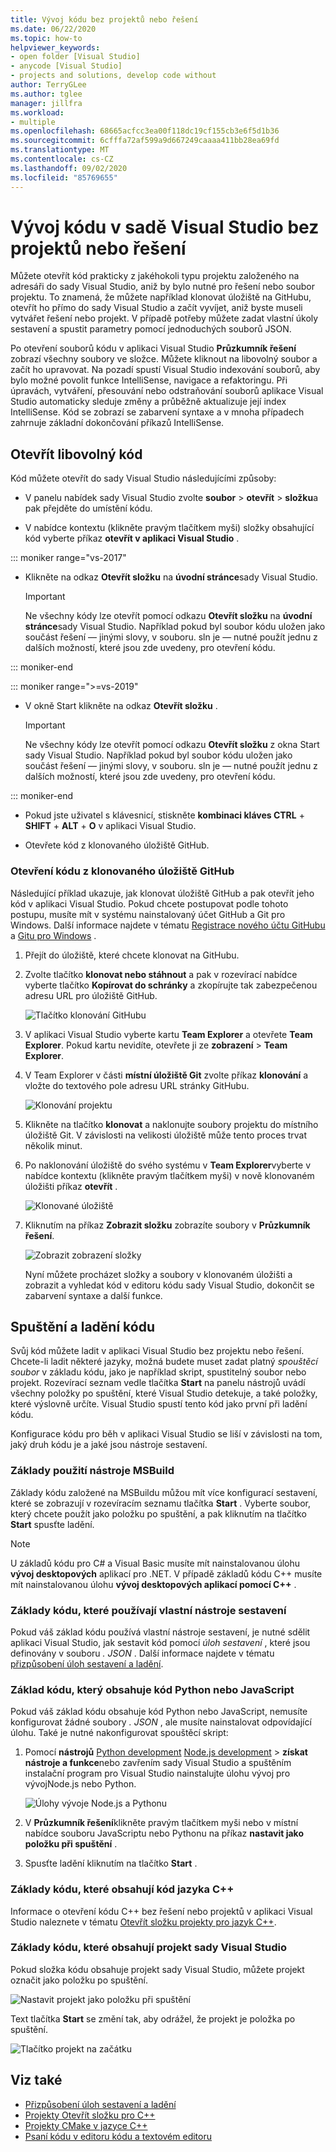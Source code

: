 ```yaml
---
title: Vývoj kódu bez projektů nebo řešení
ms.date: 06/22/2020
ms.topic: how-to
helpviewer_keywords:
- open folder [Visual Studio]
- anycode [Visual Studio]
- projects and solutions, develop code without
author: TerryGLee
ms.author: tglee
manager: jillfra
ms.workload:
- multiple
ms.openlocfilehash: 68665acfcc3ea00f118dc19cf155cb3e6f5d1b36
ms.sourcegitcommit: 6cfffa72af599a9d667249caaaa411bb28ea69fd
ms.translationtype: MT
ms.contentlocale: cs-CZ
ms.lasthandoff: 09/02/2020
ms.locfileid: "85769655"
---
```

# <a name="develop-code-in-visual-studio-without-projects-or-solutions"></a>Vývoj kódu v sadě Visual Studio bez projektů nebo řešení

Můžete otevřít kód prakticky z jakéhokoli typu projektu založeného na adresáři do sady Visual Studio, aniž by bylo nutné pro řešení nebo soubor projektu. To znamená, že můžete například klonovat úložiště na GitHubu, otevřít ho přímo do sady Visual Studio a začít vyvíjet, aniž byste museli vytvářet řešení nebo projekt. V případě potřeby můžete zadat vlastní úkoly sestavení a spustit parametry pomocí jednoduchých souborů JSON.

Po otevření souborů kódu v aplikaci Visual Studio **Průzkumník řešení** zobrazí všechny soubory ve složce. Můžete kliknout na libovolný soubor a začít ho upravovat. Na pozadí spustí Visual Studio indexování souborů, aby bylo možné povolit funkce IntelliSense, navigace a refaktoringu. Při úpravách, vytváření, přesouvání nebo odstraňování souborů aplikace Visual Studio automaticky sleduje změny a průběžně aktualizuje její index IntelliSense. Kód se zobrazí se zabarvení syntaxe a v mnoha případech zahrnuje základní dokončování příkazů IntelliSense.

## <a name="open-any-code"></a>Otevřít libovolný kód

Kód můžete otevřít do sady Visual Studio následujícími způsoby:

- V panelu nabídek sady Visual Studio zvolte **soubor**  >  **otevřít**  >  **složku**a pak přejděte do umístění kódu.

- V nabídce kontextu (klikněte pravým tlačítkem myši) složky obsahující kód vyberte příkaz **otevřít v aplikaci Visual Studio** .

::: moniker range="vs-2017"
- Klikněte na odkaz **Otevřít složku** na **úvodní stránce**sady Visual Studio.

    > [!IMPORTANT]
    > Ne všechny kódy lze otevřít pomocí odkazu **Otevřít složku** na **úvodní stránce**sady Visual Studio. Například pokud byl soubor kódu uložen jako součást řešení &mdash; jinými slovy, v souboru. sln je &mdash; nutné použít jednu z dalších možností, které jsou zde uvedeny, pro otevření kódu.

::: moniker-end

::: moniker range=">=vs-2019"
- V okně Start klikněte na odkaz **Otevřít složku** .

    > [!IMPORTANT]
    > Ne všechny kódy lze otevřít pomocí odkazu **Otevřít složku** z okna Start sady Visual Studio. Například pokud byl soubor kódu uložen jako součást řešení &mdash; jinými slovy, v souboru. sln je &mdash; nutné použít jednu z dalších možností, které jsou zde uvedeny, pro otevření kódu.

::: moniker-end

- Pokud jste uživatel s klávesnicí, stiskněte **kombinaci kláves CTRL** + **SHIFT** + **ALT** + **O** v aplikaci Visual Studio.

- Otevřete kód z klonovaného úložiště GitHub.

### <a name="to-open-code-from-a-cloned-github-repo"></a>Otevření kódu z klonovaného úložiště GitHub

Následující příklad ukazuje, jak klonovat úložiště GitHub a pak otevřít jeho kód v aplikaci Visual Studio. Pokud chcete postupovat podle tohoto postupu, musíte mít v systému nainstalovaný účet GitHub a Git pro Windows. Další informace najdete v tématu [Registrace nového účtu GitHubu](https://help.github.com/articles/signing-up-for-a-new-github-account/) a [Gitu pro Windows](https://git-for-windows.github.io/) .

1. Přejít do úložiště, které chcete klonovat na GitHubu.

1. Zvolte tlačítko **klonovat nebo stáhnout** a pak v rozevírací nabídce vyberte tlačítko **Kopírovat do schránky** a zkopírujte tak zabezpečenou adresu URL pro úložiště GitHub.

   ![Tlačítko klonování GitHubu](./media/VSIDE_Code_Clone.png)

1. V aplikaci Visual Studio vyberte kartu **Team Explorer** a otevřete **Team Explorer**. Pokud kartu nevidíte, otevřete ji ze **zobrazení**  >  **Team Explorer**.

1. V Team Explorer v části **místní úložiště Git** zvolte příkaz **klonování** a vložte do textového pole adresu URL stránky GitHubu.

   ![Klonování projektu](./media/VSIDE_Code_Clone2.png)

1. Klikněte na tlačítko **klonovat** a naklonujte soubory projektu do místního úložiště Git. V závislosti na velikosti úložiště může tento proces trvat několik minut.

1. Po naklonování úložiště do svého systému v **Team Explorer**vyberte v nabídce kontextu (klikněte pravým tlačítkem myši) v nově klonovaném úložišti příkaz **otevřít** .

   ![Klonované úložiště](./media/VSIDE_Code_Clone3.png)

1. Kliknutím na příkaz **Zobrazit složku** zobrazíte soubory v **Průzkumník řešení**.

   ![Zobrazit zobrazení složky](./media/VSIDE_Code_Clone3_show.png)

   Nyní můžete procházet složky a soubory v klonovaném úložišti a zobrazit a vyhledat kód v editoru kódu sady Visual Studio, dokončit se zabarvení syntaxe a další funkce.

## <a name="run-and-debug-your-code"></a>Spuštění a ladění kódu

Svůj kód můžete ladit v aplikaci Visual Studio bez projektu nebo řešení. Chcete-li ladit některé jazyky, možná budete muset zadat platný *spouštěcí soubor* v základu kódu, jako je například skript, spustitelný soubor nebo projekt. Rozevírací seznam vedle tlačítka **Start** na panelu nástrojů uvádí všechny položky po spuštění, které Visual Studio detekuje, a také položky, které výslovně určíte. Visual Studio spustí tento kód jako první při ladění kódu.

Konfigurace kódu pro běh v aplikaci Visual Studio se liší v závislosti na tom, jaký druh kódu je a jaké jsou nástroje sestavení.

### <a name="codebases-that-use-msbuild"></a>Základy použití nástroje MSBuild

Základy kódu založené na MSBuildu můžou mít více konfigurací sestavení, které se zobrazují v rozevíracím seznamu tlačítka **Start** . Vyberte soubor, který chcete použít jako položku po spuštění, a pak kliknutím na tlačítko **Start** spusťte ladění.

> [!NOTE]
> U základů kódu pro C# a Visual Basic musíte mít nainstalovanou úlohu **vývoj desktopových** aplikací pro .NET. V případě základů kódu C++ musíte mít nainstalovanou úlohu **vývoj desktopových aplikací pomocí C++** .

### <a name="codebases-that-use-custom-build-tools"></a>Základy kódu, které používají vlastní nástroje sestavení

Pokud váš základ kódu používá vlastní nástroje sestavení, je nutné sdělit aplikaci Visual Studio, jak sestavit kód pomocí *úloh sestavení* , které jsou definovány v souboru *. JSON* . Další informace najdete v tématu [přizpůsobení úloh sestavení a ladění](../ide/customize-build-and-debug-tasks-in-visual-studio.md).

### <a name="codebases-that-contain-python-or-javascript-code"></a>Základ kódu, který obsahuje kód Python nebo JavaScript

Pokud váš základ kódu obsahuje kód Python nebo JavaScript, nemusíte konfigurovat žádné soubory *. JSON* , ale musíte nainstalovat odpovídající úlohu. Také je nutné nakonfigurovat spouštěcí skript:

1. Pomocí **nástrojů** [Python development](https://visualstudio.microsoft.com/vs/python/) [Node.js development](https://visualstudio.microsoft.com/vs/node-js/)  >  **získat nástroje a funkce**nebo zavřením sady Visual Studio a spuštěním instalační program pro Visual Studio nainstalujte úlohu vývoj pro vývojNode.js nebo Python.

   ![Úlohy vývoje Node.js a Pythonu](media/python_nodejs_workloads.png)

1. V **Průzkumník řešení**klikněte pravým tlačítkem myši nebo v místní nabídce souboru JavaScriptu nebo Pythonu na příkaz **nastavit jako položku při spuštění** .

1. Spusťte ladění kliknutím na tlačítko **Start** .

### <a name="codebases-that-contain-c-code"></a>Základy kódu, které obsahují kód jazyka C++

Informace o otevření kódu C++ bez řešení nebo projektů v aplikaci Visual Studio naleznete v tématu [Otevřít složku projekty pro jazyk C++](/cpp/build/open-folder-projects-cpp).

### <a name="codebases-that-contain-a-visual-studio-project"></a>Základy kódu, které obsahují projekt sady Visual Studio

Pokud složka kódu obsahuje projekt sady Visual Studio, můžete projekt označit jako položku po spuštění.

![Nastavit projekt jako položku při spuštění](media/customize-set-project-as-startup-item.png)

Text tlačítka **Start** se změní tak, aby odrážel, že projekt je položka po spuštění.

![Tlačítko projekt na začátku](media/customize-start-button-project.png)

## <a name="see-also"></a>Viz také

- [Přizpůsobení úloh sestavení a ladění](../ide/customize-build-and-debug-tasks-in-visual-studio.md)
- [Projekty Otevřít složku pro C++](/cpp/build/open-folder-projects-cpp)
- [Projekty CMake v jazyce C++](/cpp/build/cmake-projects-in-visual-studio)
- [Psaní kódu v editoru kódu a textovém editoru](../ide/writing-code-in-the-code-and-text-editor.md)
